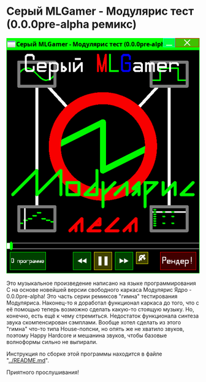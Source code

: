 <!--
(C) 2024 Серый MLGamer. Все свободы предоставлены.
Дзен: <https://dzen.ru/seriy_mlgamer>
SoundCloud: <https://soundcloud.com/seriy_mlgamer>
YouTube: <https://www.youtube.com/@Seriy_MLGamer>
GitHub: <https://github.com/Seriy-MLGamer>
E-mail: <Seriy-MLGamer@yandex.ru>

Этот файл - свободная документация: вы можете перераспространять его и/или изменять его на условиях лицензии Creative Commons Атрибуция-СохранениеУсловий 4.0 Всемирной: <https://creativecommons.org/licenses/by-sa/4.0/deed.ru>.
Этот файл распространяется в надежде, что он будет полезен, но БЕЗО ВСЯКИХ ГАРАНТИЙ; даже без неявной гарантии ТОВАРНОГО ВИДА или ПРИГОДНОСТИ ДЛЯ ОПРЕДЕЛЁННЫХ ЦЕЛЕЙ. Подробнее смотрите в лицензии.
-->

# Серый MLGamer - Модулярис тест (0.0.0pre-alpha ремикс)

![Проигрыватель](../share/player.png)

Это музыкальное произведение написано на языке программирования C на основе новейшей версии свободного каркаса Модулярис Ядро - 0.0.0pre-alpha! Это часть серии ремиксов "гимна" тестирования Модуляриса.
Наконец-то я доработал функционал каркаса до того, что с её помощью теперь возможно сделать какую-то стоящую музыку. Но, конечно, есть ещё к чему стремиться. Недостаток функционала синтеза звука скомпенсирован сэмплами. Вообще хотел сделать из этого "гимна" что-то типа House-попсни, но опять же не хватило звуков, поэтому Happy Hardcore и мешанина звуков, чтобы базовые волноформы сильно не выпирали.

Инструкция по сборке этой программы находится в файле "[../README.md](../README.md)".

Приятного прослушивания!